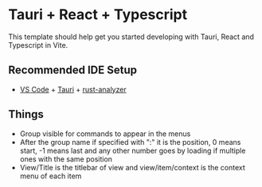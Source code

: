 # Tauri + React + Typescript

This template should help get you started developing with Tauri, React and Typescript in Vite.

## Recommended IDE Setup

- [VS Code](https://code.visualstudio.com/) + [Tauri](https://marketplace.visualstudio.com/items?itemName=tauri-apps.tauri-vscode) + [rust-analyzer](https://marketplace.visualstudio.com/items?itemName=rust-lang.rust-analyzer)

## Things

* Group visible for commands to appear in the menus
* After the group name if specified with ":" it is the position, 0 means start, -1 means last and any other number goes by loading if multiple ones with the same position
* View/Title is the titlebar of view and view/item/context is the context menu of each item
